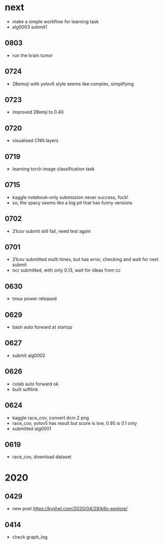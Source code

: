 # next
- make a simple workflow for learning task 
- alg0003 submit1

## 0803
- run the brain tumor 

## 0724
- 28emoji with yolov5 style seems like complex, simplifying

## 0723
- improved 28emji to 0.40

## 0720
-  visualised CNN layers


## 0719
- learning torch image classification task
 
## 0715
- kaggle notebook-only submission never success, fuck!
- so, the spacy seems like a big pit that has funny versions

## 0702
- 21cov submit still fail, need test again

## 0701
- 21cov submitted multi times, but has error, checking and wait for next submit
- ocr submitted, with only 0.13, wait for ideas from cc



## 0630
- tmux power released 

## 0629
- bash auto forward at startup

## 0627
- submit alg0002


## 0626
- colab auto forward ok
- built softlink



## 0624
- kaggle race_cov, convert dcm 2 png
- race_cov, yolov5 has result but score is low, 0.95 is 0.1 only
- submitted alg0001



## 0619
- race_cov, download dataset




# 2020

## 0429
- new post https://kyshel.com/2020/04/29/k8s-explore/


## 0414
- check graph_log

 

 
